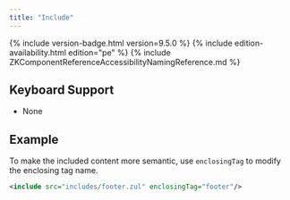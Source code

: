 ```yaml
---
title: "Include"
---
```


 {% include
version-badge.html version=9.5.0 %} <!--REQUIRED ZK EDITION: PE -->
{% include edition-availability.html edition="pe" %} {% include
ZKComponentReferenceAccessibilityNamingReference.md %}

## Keyboard Support

- None

## Example

To make the included content more semantic, use `enclosingTag` to modify
the enclosing tag name.

```xml
<include src="includes/footer.zul" enclosingTag="footer"/>
```

